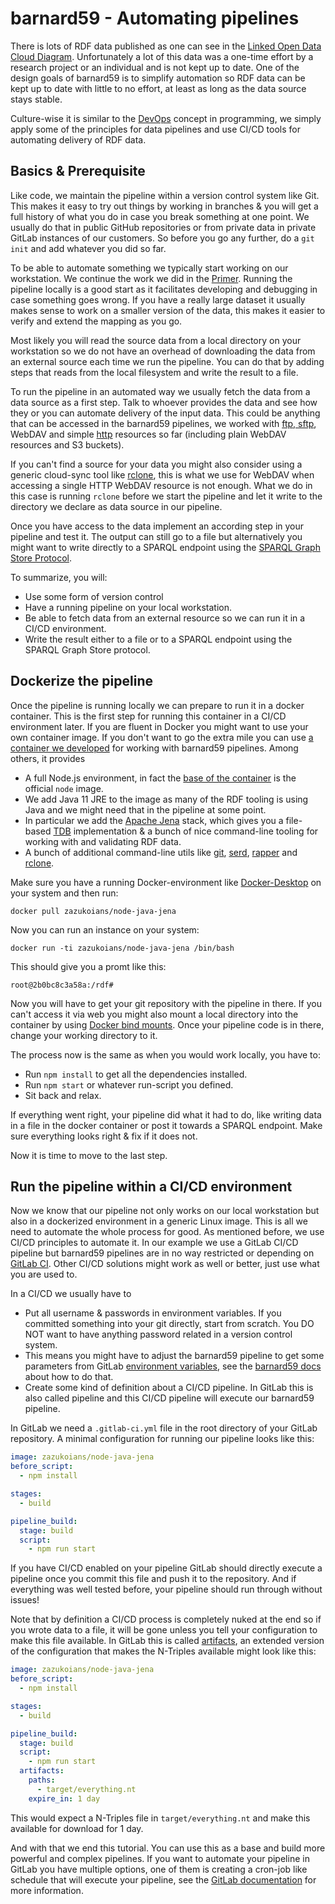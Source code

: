 # barnard59 - Automating pipelines

There is lots of RDF data published as one can see in the [Linked Open Data Cloud Diagram](https://lod-cloud.net/). Unfortunately a lot of this data was a one-time effort by a research project or an individual and is not kept up to date. One of the design goals of barnard59 is to simplify automation so RDF data can be kept up to date with little to no effort, at least as long as the data source stays stable.

Culture-wise it is similar to the [DevOps](https://en.m.wikipedia.org/wiki/DevOps) concept in programming, we simply apply some of the principles for data pipelines and use CI/CD tools for automating delivery of RDF data.

## Basics & Prerequisite

Like code, we maintain the pipeline within a version control system like Git. This makes it easy to try out things by working in branches & you will get a full history of what you do in case you break something at one point. We usually do that in public GitHub repositories or from private data in private GitLab instances of our customers. So before you go any further, do a `git init` and add whatever you did so far.

To be able to automate something we typically start working on our workstation. We continue the work we did in the [Primer](Primer). Running the pipeline locally is a good start as it facilitates developing and debugging in case something goes wrong. If you have a really large dataset it usually makes sense to work on a smaller version of the data, this makes it easier to verify and extend the mapping as you go.

Most likely you will read the source data from a local directory on your workstation so we do not have an overhead of downloading the data from an external source each time we run the pipeline. You can do that by adding steps that reads from the local filesystem and write the result to a file.

To run the pipeline in an automated way we usually fetch the data from a data source as a first step. Talk to whoever provides the data and see how they or you can automate delivery of the input data. This could be anything that can be accessed in the barnard59 pipelines, we worked with [ftp, sftp](https://github.com/zazuko/barnard59-ftp/), WebDAV and simple [http](https://github.com/zazuko/barnard59-http) resources so far (including plain WebDAV resources and S3 buckets).

If you can't find a source for your data you might also consider using a generic cloud-sync tool like [rclone](https://github.com/zazuko/barnard59-ftp/), this is what we use for WebDAV when accessing a single HTTP WebDAV resource is not enough. What we do in this case is running `rclone` before we start the pipeline and let it write to the directory we declare as data source in our pipeline.

Once you have access to the data implement an according step in your pipeline and test it. The output can still go to a file but alternatively you might want to write directly to a SPARQL endpoint using the [SPARQL Graph Store Protocol](https://github.com/zazuko/barnard59-graph-store).

To summarize, you will:

* Use some form of version control
* Have a running pipeline on your local workstation.
* Be able to fetch data from an external resource so we can run it in a CI/CD environment.
* Write the result either to a file or to a SPARQL endpoint using the SPARQL Graph Store protocol.

## Dockerize the pipeline

Once the pipeline is running locally we can prepare to run it in a docker container. This is the first step for running this container in a CI/CD environment later. If you are fluent in Docker you might want to use your own container image. If you don't want to go the extra mile you can use [a container we developed](https://github.com/zazukoians/docker-node-java-jena) for working with barnard59 pipelines. Among others, it provides

* A full Node.js environment, in fact the [base of the container](https://github.com/zazukoians/docker-node-java) is the official `node` image.
* We add Java 11 JRE to the image as many of the RDF tooling is using Java and we might need that in the pipeline at some point.
* In particular we add the [Apache Jena](https://github.com/zazukoians/docker-node-java-jena) stack, which gives you a file-based [TDB](https://jena.apache.org/documentation/tdb/index.html) implementation & a bunch of nice command-line tooling for working with and validating RDF data.
* A bunch of additional command-line utils like [git](https://git-scm.com/), [serd](https://drobilla.net/software/serd), [rapper](http://librdf.org/) and [rclone](https://rclone.org/).

Make sure you have a running Docker-environment like [Docker-Desktop](https://www.docker.com/products/docker-desktop) on your system and then run:

    docker pull zazukoians/node-java-jena

Now you can run an instance on your system:

    docker run -ti zazukoians/node-java-jena /bin/bash

This should give you a promt like this:

    root@2b0bc8c3a58a:/rdf#

Now you will have to get your git repository with the pipeline in there. If you can't access it via web you might also mount a local directory into the container by using [Docker bind mounts](https://docs.docker.com/storage/bind-mounts/). Once your pipeline code is in there, change your working directory to it.

The process now is the same as when you would work locally, you have to:

* Run `npm install` to get all the dependencies installed.
* Run `npm start` or whatever run-script you defined.
* Sit back and relax.

If everything went right, your pipeline did what it had to do, like writing data in a file in the docker container or post it towards a SPARQL endpoint. Make sure everything looks right & fix if it does not.

Now it is time to move to the last step.

## Run the pipeline within a CI/CD environment

Now we know that our pipeline not only works on our local workstation but also in a dockerized environment in a generic Linux image. This is all we need to automate the whole process for good. As mentioned before, we use CI/CD principles to automate it. In our example we use a GitLab CI/CD pipeline but barnard59 pipelines are in no way restricted or depending on [GitLab CI](https://docs.gitlab.com/ee/ci/). Other CI/CD solutions might work as well or better, just use what you are used to.

In a CI/CD we usually have to

* Put all username & passwords in environment variables. If you committed something into your git directly, start from scratch. You DO NOT want to have anything password related in a version control system.
* This means you might have to adjust the barnard59 pipeline to get some parameters from GitLab [environment variables](https://docs.gitlab.com/ee/ci/variables/), see the [barnard59 docs](https://github.com/zazuko/barnard59/blob/master/README.md#definition-via-command-line-arguments) about how to do that.
* Create some kind of definition about a CI/CD pipeline. In GitLab this is also called pipeline and this CI/CD pipeline will execute our barnard59 pipeline.

In GitLab we need a `.gitlab-ci.yml` file in the root directory of your GitLab repository. A minimal configuration for running our pipeline looks like this:

```yaml
image: zazukoians/node-java-jena
before_script:
  - npm install

stages:
  - build

pipeline_build:
  stage: build
  script:
    - npm run start
```

If you have CI/CD enabled on your pipeline GitLab should directly execute a pipeline once you commit this file and push it to the repository. And if everything was well tested before, your pipeline should run through without issues!

Note that by definition a CI/CD process is completely nuked at the end so if you wrote data to a file, it will be gone unless you tell your configuration to make this file available. In GitLab this is called [artifacts](https://docs.gitlab.com/ce/ci/yaml/README.html#artifacts), an extended version of the configuration that makes the N-Triples available might look like this:

```yaml
image: zazukoians/node-java-jena
before_script:
  - npm install

stages:
  - build

pipeline_build:
  stage: build
  script:
    - npm run start
  artifacts:
    paths:
      - target/everything.nt
    expire_in: 1 day
```

This would expect a N-Triples file in `target/everything.nt` and make this available for download for 1 day.

And with that we end this tutorial. You can use this as a base and build more powerful and complex pipelines. If you want to automate your pipeline in GitLab you have multiple options, one of them is creating a cron-job like schedule that will execute your pipeline, see the [GitLab documentation](https://docs.gitlab.com/ce/user/project/pipelines/schedules.html) for more information.


